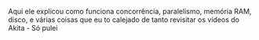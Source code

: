 Aqui ele explicou como funciona concorrência, paralelismo, memória RAM, disco, e várias coisas que eu to calejado de tanto revisitar os vídeos do Akita - Só pulei
